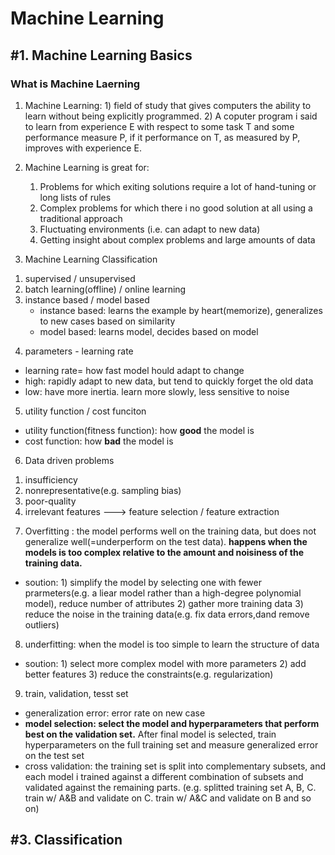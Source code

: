 # Machine Learning

## #1. Machine Learning Basics
### What is Machine Laerning
1. Machine Learning: 1) field of study that gives computers the ability to learn without being explicitly programmed. 
                     2) A coputer program i said to learn from experience E with respect to some task T and some performance measure P, if it performance on T, as measured by P, improves with experience E.

2. Machine Learning is great for:
   1) Problems for which exiting solutions require a lot of hand-tuning or long lists of rules
   2) Complex problems for which there i no good solution at all using a traditional approach
   3) Fluctuating environments (i.e. can adapt to new data)
   4) Getting insight about complex problems and large amounts of data

3. Machine Learning Classification
  1) supervised / unsupervised
  2) batch learning(offline) / online learning
  3) instance based / model based
      - instance based: learns the example by heart(memorize), generalizes to new cases based on similarity
      - model based: learns model, decides based on model
  
4. parameters - learning rate
  - learning rate= how fast model hould adapt to change
  - high: rapidly adapt to new data, but tend to quickly forget the old data 
  - low: have more inertia. learn more slowly, less sensitive to noise
  
5. utility function / cost funciton
  - utility function(fitness function): how **good** the model is
  - cost function: how **bad** the model is
  
6. Data driven problems
  1) insufficiency
  2) nonrepresentative(e.g. sampling bias)
  3) poor-quality
  4) irrelevant features ---> feature selection / feature extraction
 
7. Overfitting : the model performs well on the training data, but does not generalize well(=underperform on the test data). **happens when the models is too complex relative to the amount and noisiness of the training data.**
  - soution: 1) simplify the model by selecting one with fewer prarmeters(e.g. a liear model rather than a high-degree polynomial model), reduce number of attributes
             2) gather more training data
             3) reduce the noise in the training data(e.g. fix data errors,dand remove outliers)
 
8. underfitting: when the model is too simple to learn the structure of data
  - soution: 1) select more complex model with more parameters
             2) add better features
             3) reduce the constraints(e.g. regularization)

9. train, validation, tesst set
  - generalization error: error rate on new case
  - **model selection: select the model and hyperparameters that perform best on the validation set.** After final model is selected, train hyperparameters on the full training set and measure generalized error on the test set
  - cross validation: the training set is split into complementary subsets, and each model i trained against a different combination of subsets and validated against the remaining parts. (e.g. splitted training set A, B, C. train w/ A&B and validate on C. train w/ A&C and validate on B and so on)

## #3. Classification
  

